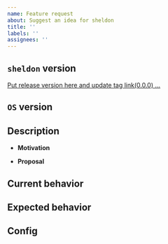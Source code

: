 ```yaml
---
name: Feature request
about: Suggest an idea for sheldon
title: ''
labels: ''
assignees: ''
---
```


## `sheldon` version
[Put release version here and update tag link(0.0.0) ...](https://github.com/inaka/sheldon/releases/tag/put_number_here)

## `OS` version
<!-- Put the `OS` version ... -->

## Description
* **Motivation**
<!-- (Optional)Describe motivation ... -->
* **Proposal**
<!-- (Optional)Describe proposal of the solution ... -->

## Current behavior
<!-- (Optional)Describe current behavior ... -->

## Expected behavior
<!-- (Optional)Describe expected behavior ... -->

## Config
<!-- (Optional)Put configuration ... -->
